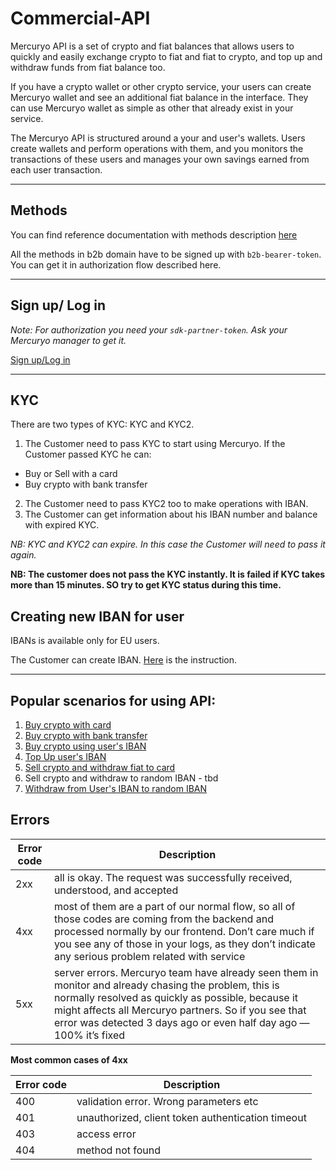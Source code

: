 # Commercial-API

Mercuryo API is a set of crypto and fiat balances that allows users to quickly and easily exchange crypto to fiat and fiat to crypto, and top up and withdraw funds from fiat balance too.

If you have a crypto wallet or other crypto service, your users can create Mercuryo wallet and see an additional fiat balance in the interface. They can use Mercuryo wallet as simple as other that already exist in your service.

The Mercuryo API is structured around a your and user's wallets. Users create wallets and perform operations with them, and you monitors the transactions of these users and manages your own savings earned from each user transaction.

***

## Methods

You can find reference documentation with methods description [here](https://sandbox-cryptosaas.mrcr.io/v1.6/comm-docs/index.html)

All the methods in b2b domain have to be signed up with `b2b-bearer-token`. You can get it in authorization flow described here.

***

## Sign up/ Log in

*Note: For authorization you need your `sdk-partner-token`. Ask your Mercuryo manager to get it.*

[Sign up/Log in](https://github.com/mercuryoio/Commercial-API/tree/master/0%20Login)


***

## KYC

There are two types of KYC: KYC and KYC2.
1. The Customer need to pass KYC to start using Mercuryo. If the Customer passed KYC he can:
 - Buy or Sell with a card
 - Buy crypto with bank transfer
2. The Customer need to pass KYC2 too to make operations with IBAN.
3. The Customer can get information about his IBAN number and balance with expired KYC.

*NB: KYC and KYC2 can expire. In this case the Customer will need to pass it again.*

**NB: The customer does not pass the KYC instantly. It is failed if KYC takes more than 15 minutes. SO try to get KYC status during this time.**

## Creating new IBAN for user

IBANs is available only for EU users.

The Customer can create IBAN. [Here](https://github.com/mercuryoio/Commercial-API/blob/master/9%20IBAN%20Create/README.md) is the instruction.

***

## Popular scenarios for using API:

1. [Buy crypto with card](https://github.com/mercuryoio/Commercial-API/tree/master/1%20Buy%20Card)
2. [Buy crypto with bank transfer](https://github.com/mercuryoio/Commercial-API/blob/master/2%20Buy%20Invoice/README.md)
3. [Buy crypto using user's IBAN](https://github.com/mercuryoio/Commercial-API/blob/master/3%20Buy%20IBAN/README.md)
4. [Top Up user's IBAN](https://github.com/mercuryoio/Commercial-API/blob/master/4%20fiat%20deposit/README.md)
5. [Sell crypto and withdraw fiat to card](https://github.com/mercuryoio/Commercial-API/blob/master/Sell/README.md)
6. Sell crypto and withdraw to random IBAN - tbd
7. [Withdraw from User's IBAN to random IBAN](https://github.com/mercuryoio/Commercial-API/blob/master/8%20fiat%20withdraw/README.md)

## Errors

| Error code  | Description  | 
| ------------- | -------------  |
| 2xx | all is okay. The request was successfully received, understood, and accepted |
| 4xx | most of them are a part of our normal flow, so all of those codes are coming from the backend and processed normally by our frontend. Don’t care much if you see any of those in your logs, as they don’t indicate any serious problem related with service |
| 5xx | server errors. Mercuryo team have already seen them in monitor and already chasing the problem, this is normally resolved as quickly as possible, because it might affects all Mercuryo partners. So if you see that error was detected 3 days ago or even half day ago — 100% it’s fixed |


**Most common cases of 4xx**

| Error code  | Description  | 
| ------------- | -------------  |
| 400 | validation error. Wrong parameters etc | 
| 401 | unauthorized, client token authentication timeout |
| 403 | access  error |
| 404 |  method not found |

